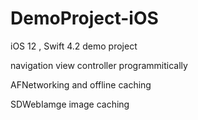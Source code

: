 # DemoProject-iOS

iOS 12 , Swift 4.2 demo project

navigation view controller programmitically 

AFNetworking and offline caching

SDWebIamge image caching
